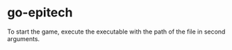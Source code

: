 # go-epitech

To start the game, execute the executable with the path of the file in second arguments.